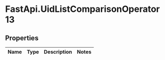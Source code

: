 # FastApi.UidListComparisonOperator13

## Properties
Name | Type | Description | Notes
------------ | ------------- | ------------- | -------------
